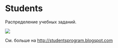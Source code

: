 # Students

Распределение учебных заданий.

![](https://2.bp.blogspot.com/--dETKZlMBIA/WcD8lAnTyRI/AAAAAAABU40/eZFLC-Pt8k0dxnOgVRmFY4ehhTAncSLVwCLcBGAs/s1600/screenshot.png)

См. больше на http://studentsprogram.blogspot.com

